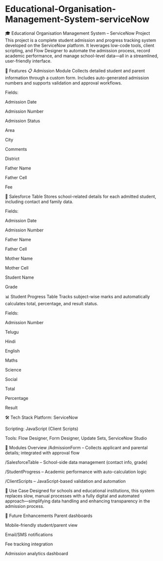 # Educational-Organisation-Management-System-serviceNow
🎓 Educational Organisation Management System – ServiceNow Project
This project is a complete student admission and progress tracking system developed on the ServiceNow platform. It leverages low-code tools, client scripting, and Flow Designer to automate the admission process, record academic performance, and manage school-level data—all in a streamlined, user-friendly interface.

🚀 Features
📋 Admission Module
Collects detailed student and parent information through a custom form. Includes auto-generated admission numbers and supports validation and approval workflows.

Fields:

Admission Date

Admission Number

Admission Status

Area

City

Comments

District

Father Name

Father Cell

Fee

🏫 Salesforce Table
Stores school-related details for each admitted student, including contact and family data.

Fields:

Admission Date

Admission Number

Father Name

Father Cell

Mother Name

Mother Cell

Student Name

Grade

📊 Student Progress Table
Tracks subject-wise marks and automatically calculates total, percentage, and result status.

Fields:

Admission Number

Telugu

Hindi

English

Maths

Science

Social

Total

Percentage

Result

🛠 Tech Stack
Platform: ServiceNow

Scripting: JavaScript (Client Scripts)

Tools: Flow Designer, Form Designer, Update Sets, ServiceNow Studio

📂 Modules Overview
/AdmissionForm – Collects applicant and parental details; integrated with approval flow

/SalesforceTable – School-side data management (contact info, grade)

/StudentProgress – Academic performance with auto-calculation logic

/ClientScripts – JavaScript-based validation and automation

📌 Use Case
Designed for schools and educational institutions, this system replaces slow, manual processes with a fully digital and automated approach—simplifying data handling and enhancing transparency in the admission process.

🔮 Future Enhancements
Parent dashboards

Mobile-friendly student/parent view

Email/SMS notifications

Fee tracking integration

Admission analytics dashboard
